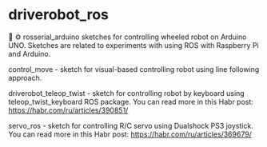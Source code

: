 # driverobot_ros

🤖 ⚙️ rosserial_arduino sketches for controlling wheeled robot on Arduino UNO. Sketches are related to experiments with using ROS with Raspberry Pi and Arduino. 

control_move - sketch for visual-based controlling robot using line following approach.

driverobot_teleop_twist - sketch for controlling robot by keyboard using teleop_twist_keyboard ROS package.
You can read more in this Habr post: https://habr.com/ru/articles/390851/

servo_ros - sketch for controlling R/C servo using Dualshock PS3 joystick. 
You can read more in this Habr post: https://habr.com/ru/articles/369679/
